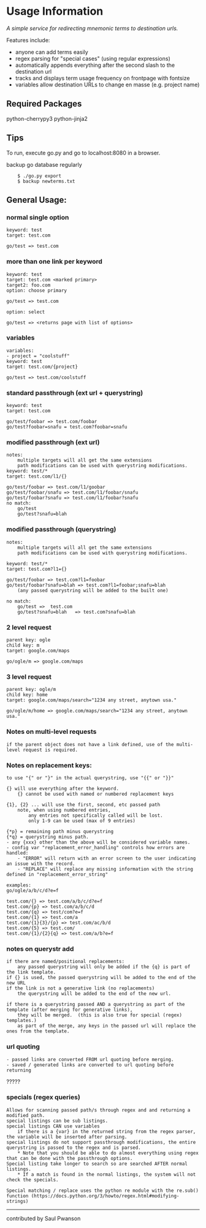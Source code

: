 
# Usage Information

*A simple service for redirecting mnemonic terms to destination urls.*

Features include:

  - anyone can add terms easily
  - regex parsing for "special cases" (using regular expressions)
  - automatically appends everything after the second slash to the destination url
  - tracks and displays term usage frequency on frontpage with fontsize
  - variables allow destination URLs to change en masse (e.g. project name)

## Required Packages

python-cherrypy3
python-jinja2

## Tips

To run, execute go.py and go to localhost:8080 in a browser.

backup go database regularly

        $ ./go.py export
        $ backup newterms.txt

## General Usage:


### normal single option
    keyword: test
    target: test.com

    go/test => test.com
        

        
### more than one link per keyword
    keyword: test
    target: test.com <marked primary>
    target2: foo.com
    option: choose primary

    go/test => test.com

    option: select
    
    go/test => <returns page with list of options>

### variables
    variables:
    - project = "coolstuff" 
    keyword: test
    target: test.com/{project}
    
    go/test => test.com/coolstuff

### standard passthrough (ext url + querystring)
    keyword: test
    target: test.com

    go/test/foobar => test.com/foobar
    go/test?foobar=snafu = test.com?foobar=snafu

### modified passthrough (ext url)
    notes:
        multiple targets will all get the same extensions
        path modifications can be used with querystring modifications.
    keyword: test/*
    target: test.com/l1/{}
    
    go/test/foobar => test.com/l1/goobar
    go/test/foobar/snafu => test.com/l1/foobar/snafu
    go/test/foobar?snafu => test.com/l1/foobar?snafu
    no match:
        go/test
        go/test?snafu=blah

### modified passthrough (querystring)
    notes:
        multiple targets will all get the same extensions
        path modifications can be used with querystring modifications.
    
    keyword: test/*
    target: test.com?l1={}
    
    go/test/foobar => test.com?l1=foobar
    go/test/foobar?snafu=blah => test.com?l1=foobar;snafu=blah
        (any passed querystring will be added to the built one)

    no match:
        go/test =>  test.com
        go/test?snafu=blah   => test.com?snafu=blah



### 2 level request
    parent key: ogle
    child key: m
    target: google.com/maps

    go/ogle/m => google.com/maps

### 3 level request
    parent key: ogle/m
    child key: home
    target: google.com/maps/search="1234 any street, anytown usa."

    go/ogle/m/home => google.com/maps/search="1234 any street, anytown usa."

### Notes on multi-level requests
    if the parent object does not have a link defined, use of the multi-level request is required.


### Notes on replacement keys:
    
    to use "{" or "}" in the actual querystring, use "{{" or "}}"

    {} will use everything after the keyword.
        {} cannot be used with named or numbered replacement keys

    {1}, {2} ... will use the first, second, etc passed path
        note, when using numbered entries, 
            any entries not specifically called will be lost.
            only 1-9 can be used (max of 9 entries)

    {*p} = remaining path minus querystring
    {*q} = querystring minus path.
    - any {xxx} other than the above will be considered variable names.
    - config var "replacement_error_handling" controls how errors are handled:
        - "ERROR" will return with an error screen to the user indicating an issue with the record.
        - "REPLACE" will replace any missing information with the string defined in "replacement_error_string"
    
    examples:
    go/ogle/a/b/c/d?e=f

    test.com/{} => test.com/a/b/c/d?e=f
    test.com/{p} => test.com/a/b/c/d
    test.com/{q} => test/com?e=f
    test.com/{1} => test.com/a
    test.com/{1}{3}/{p} => test.com/ac/b/d
    test.com/{5} => test.com/
    test.com/{1}/{2}{q} => test.com/a/b?e=f
 

### notes on querystr add
    if there are named/positional replacements:
        any passed querystring will only be added if the {q} is part of the link template.
    if {} is used, the passed querystring will be added to the end of the new URL
    if the link is not a generative link (no replacements)
        the querystring will be added to the end of the new url.
    
    if there is a querystring passed AND a querystring as part of the template (after merging for generative links), 
        they will be merged.  (this is also true for special (regex) templates.)
        as part of the merge, any keys in the passed url will replace the ones from the template.

### url quoting 
    - passed links are converted FROM url quoting before merging.
    - saved / generated links are converted to url quoting before returning

?????



### specials (regex queries)
    Allows for scanning passed path/s through regex and and returning a modified path.
    special listings can be sub listings.
    special listings CAN use variables
        if there is a {var} in the returned string from the regex parser, the variable will be inserted after parsing. 
    special listings do not support passthrough modifications, the entire querystring is passed to the regex and is parsed.
        * Note that you should be able to do almost everything using regex that can be done with the passthrough options.
    Special listing take longer to search so are searched AFTER normal listings.
        * If a match is found in the normal listings, the system will not check the specials.

    Special matching / replace uses the python re module with the re.sub() function (https://docs.python.org/3/howto/regex.html#modifying-strings) 






---
contributed by Saul Pwanson

